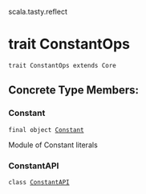 scala.tasty.reflect
# trait ConstantOps

<pre><code class="language-scala" >trait ConstantOps extends Core</pre></code>
## Concrete Type Members:
### Constant
<pre><code class="language-scala" >final object <a href="./ConstantOps/Constant$.md">Constant</a></pre></code>
Module of Constant literals

### ConstantAPI
<pre><code class="language-scala" >class <a href="./ConstantOps/ConstantAPI.md">ConstantAPI</a></pre></code>
